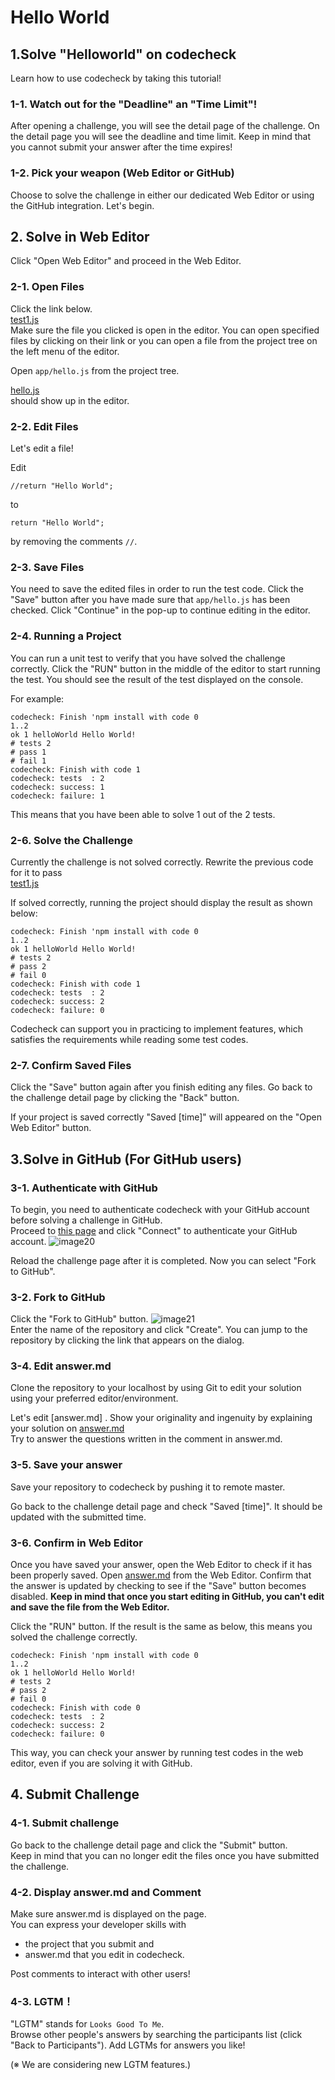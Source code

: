# Hello World
## 1.Solve "Helloworld" on codecheck
Learn how to use codecheck by taking this tutorial!

### 1-1.  Watch out for the "Deadline" an "Time Limit"!
After opening a challenge, you will see the detail page of the challenge.
On the detail page you will see the deadline and time limit.
Keep in mind that you cannot submit your answer after the time expires!

### 1-2. Pick your weapon (Web Editor or GitHub)
Choose to solve the challenge in either our dedicated Web Editor or using the GitHub integration.
Let's begin.

## 2. Solve in Web Editor
Click "Open Web Editor" and proceed in the Web Editor.

### 2-1. Open Files
Click the link below.  
[test1.js](test/test1.js)  
Make sure the file you clicked is open in the editor.
You can open specified files by clicking on their link or you can open a file from the project tree on the left menu of the editor.

Open ``` app/hello.js ``` from the project tree.  

[hello.js](app/hello.js)  
should show up in the editor.

### 2-2. Edit Files
Let's edit a file!  

Edit
```
//return "Hello World";
```
to
```
return "Hello World";
```
by removing the comments `//`. 

### 2-3. Save Files
You need to save the edited files in order to run the test code.
Click the "Save" button after you have made sure that ```app/hello.js``` has been checked.
Click "Continue" in the pop-up to continue editing in the editor.

### 2-4. Running a Project
You can run a unit test to verify that you have solved the challenge correctly.
Click the "RUN" button in the middle of the editor to start running the test.
You should see the result of the test displayed on the console.

For example:
```
codecheck: Finish 'npm install with code 0
1..2
ok 1 helloWorld Hello World!
# tests 2
# pass 1
# fail 1
codecheck: Finish with code 1
codecheck: tests  : 2
codecheck: success: 1
codecheck: failure: 1
```
This means that you have been able to solve 1 out of the 2 tests.

### 2-6. Solve the Challenge
Currently the challenge is not solved correctly. 
Rewrite the previous code for it to pass  
[test1.js](test/test1.js)  

If solved correctly, running the project should display the result as shown below:

```
codecheck: Finish 'npm install with code 0
1..2
ok 1 helloWorld Hello World!
# tests 2
# pass 2
# fail 0
codecheck: Finish with code 1
codecheck: tests  : 2
codecheck: success: 2
codecheck: failure: 0
```

Codecheck can support you in practicing to implement features, which satisfies the requirements while reading some test codes.

### 2-7. Confirm Saved Files
Click the "Save" button again after you finish editing any files.
Go back to the challenge detail page by clicking the "Back" button.

If your project is saved correctly "Saved [time]" will appeared on the "Open Web Editor" button.

## 3.Solve in GitHub (For GitHub users)
### 3-1. Authenticate with GitHub
To begin, you need to authenticate codecheck with your GitHub account before solving a challenge in GitHub.  
Proceed to [this page](https://app.code-check.io/settings/social) and click "Connect" to authenticate your GitHub account.
![image20](images/s20.png)  

Reload the challenge page after it is completed.
Now you can select "Fork to GitHub".

### 3-2. Fork to GitHub
Click the "Fork to GitHub" button.
![image21](images/s21.png)  
Enter the name of the repository and click "Create".
You can jump to the repository by clicking the link that appears on the dialog.

### 3-4. Edit answer.md
Clone the repository to your localhost by using Git to edit your solution using your preferred editor/environment.

Let's edit [answer.md] .
Show your originality and ingenuity by explaining your solution on [answer.md](answer.md)  
Try to answer the questions written in the comment in answer.md.

### 3-5. Save your answer
Save your repository to codecheck by pushing it to remote master.

Go back to the challenge detail page and check "Saved [time]".
It should be updated with the submitted time.

### 3-6. Confirm in Web Editor
Once you have saved your answer, open the Web Editor to check if it has been properly saved.
Open [answer.md](answer.md) from the Web Editor.
Confirm that the answer is updated by checking to see if the "Save" button becomes disabled.
**Keep in mind that once you start editing in GitHub, you can't edit and save the file from the Web Editor.**

Click the "RUN" button.
If the result is the same as below, this means you solved the challenge correctly.

```
codecheck: Finish 'npm install with code 0
1..2
ok 1 helloWorld Hello World!
# tests 2
# pass 2
# fail 0
codecheck: Finish with code 0
codecheck: tests  : 2
codecheck: success: 2
codecheck: failure: 0
```
This way, you can check your answer by running test codes in the web editor, even if you are solving it with GitHub.


## 4. Submit Challenge
### 4-1. Submit challenge
Go back to the challenge detail page and click the "Submit" button.  
Keep in mind that you can no longer edit the files once you have submitted the challenge.


### 4-2. Display answer.md and Comment
Make sure answer.md is displayed on the page.  
You can express your developer skills with
- the project that you submit and
- answer.md that you edit 
in codecheck.

Post comments to interact with other users!

### 4-3. LGTM！
"LGTM" stands for `Looks Good To Me`.  
Browse other people's answers by searching the participants list (click "Back to Participants").
Add LGTMs for answers you like!

(※ We are considering new LGTM features.)
